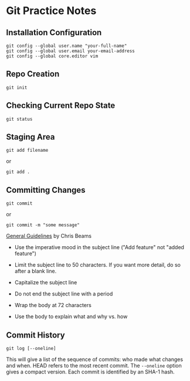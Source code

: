 Git Practice Notes
==================

Installation Configuration
--------------------------

    git config --global user.name "your-full-name"
    git config --global user.email your-email-address
    git config --global core.editor vim


Repo Creation
-------------

    git init

Checking Current Repo State
---------------------------

    git status

Staging Area
------------

    git add filename

or

    git add .

Committing Changes
------------------

    git commit

or

    git commit -m "some message"

[General Guidelines](http://chris.beams.io/posts/git-commit/) by Chris Beams

* Use the imperative mood in the subject line ("Add feature" not "added feature")

* Limit the subject line to 50 characters. If you want more detail, do so after a blank line.

* Capitalize the subject line

* Do not end the subject line with a period

* Wrap the body at 72 characters

* Use the body to explain what and why vs. how

Commit History
--------------

    git log [--oneline]

This will give a list of the sequence of commits: who made what changes and when. HEAD refers to the most recent commit. The `--oneline` option gives a compact version. Each commit is identified by an SHA-1 hash.